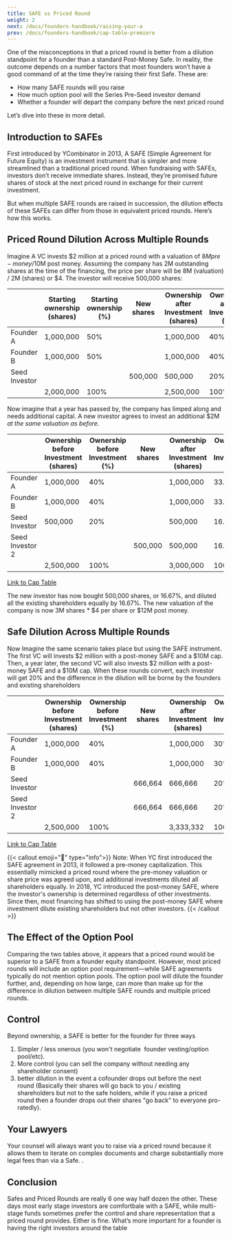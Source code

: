 ```yaml
---
title: SAFE vs Priced Round
weight: 2
next: /docs/founders-handbook/raising-your-a
prev: /docs/founders-handbook/cap-table-premiere
---
```


One of the misconceptions in that a priced round is better from a dilution standpoint for a founder than a standard Post-Money Safe.  In reality, the outcome depends on a number factors that most founders won’t have a good command of at the time they’re raising their first Safe.  These are:

- How many SAFE rounds will you raise
- How much option pool will the Series Pre-Seed investor demand
- Whether a founder will depart the company before the next priced round

Let’s dive into these in more detail.  

## Introduction to SAFEs

First introduced by YCombinator in 2013, A SAFE (Simple Agreement for Future Equity) is an investment instrument  that is simpler and more streamlined than a traditional priced round. When fundraising with SAFEs,  investors don’t receive immediate shares. Instead, they’re promised future shares of stock at the next priced round in exchange for their current investment. 

But when multiple SAFE rounds are raised in succession, the dilution effects of these SAFEs can differ from those in equivalent priced rounds. Here’s how this works. 

## Priced Round Dilution Across Multiple Rounds

Imagine A VC invests $2 million at a priced round with a valuation of $8M pre-money/$10M post money.  Assuming the company has 2M outstanding shares at the time of the financing, the price per share will be 8M (valuation) / 2M (shares) or $4.  The investor will receive 500,000 shares:

|  | Starting ownership (shares) | Starting ownership (%) | New shares | Ownership after Investment (shares) | Ownership after Investment (%) |
| --- | --- | --- | --- | --- | --- |
| Founder A | 1,000,000 | 50%  |  | 1,000,000 | 40%  |
| Founder B | 1,000,000 | 50% |  | 1,000,000 | 40%  |
| Seed Investor |  |  | 500,000 | 500,000 | 20%  |
|  | 2,000,000 | 100% |  | 2,500,000 | 100% |

Now imagine that a year has passed by, the company has limped along and needs additional capital. A new investor agrees to invest an additional $2M *at the same valuation as before.*  

|  | Ownership before  Investment (shares) | Ownership before Investment (%) | New shares | Ownership after Investment (shares) | Ownership after Investment (%) |
| --- | --- | --- | --- | --- | --- |
| Founder A | 1,000,000 | 40%  |  | 1,000,000 | 33.33%  |
| Founder B | 1,000,000 | 40%  |  | 1,000,000 | 33.33%  |
| Seed Investor | 500,000 | 20%  |  | 500,000 | 16.67%  |
| Seed Investor 2 |  |  | 500,000 | 500,000 | 16.67% |
|  | 2,500,000 | 100% |  | 3,000,000 | 100% |

[Link to Cap Table](https://1984vc.github.io/startup-finance/safe-conversion#AAN4IgTg9g7gIghgFziAXAbVASwCapABhABoQEBPABwFM8BjCAWwYgDtiQW4GaUQAxCAFcW2KmAAEAQXYBnABZwwVGagCM.DZpLQWY.ZgoAFWglQAOAOwA6AKyb1ATgDMFu6pclsmADaCEVbGNTFAA2GysQgCY7MKiYmxCnEjhvb2gYKm8qf1QEMEEqAF8iLFxeVXZyajpGZjYSTm48AWFRCQAhWQUlFRR1TQ1tKF0wfSMTVAAWEIiQuZCHCyXlhzNPHz8AoNQncIHd_Ztk1PTM7J48guLSvAtKyh4QGTgAMxoGrkeAYQAlADVxAAKL7dLIycQ_TAANzE4j.VBYCEEPQAlOxMCwYTIENxEah8CRaHAKGonANBiAvDJ6MJggSQDo9HIDNsUPT5IplPjjmlYGccigXikZFR1s8AEZZbB8TCZbC9NAAXUJrBho0wrAAKg88BQINiQNcQDg8GZ7tVeCKwLKVB8mrwAMpUALiACSmOUCAgEgqJAxWJxCOCkXJ7O6XJQNic0acqiGIzGrNUDisDjTzkik3TTmiPNOWQFlyKJWNZRAk3NjytNvYjUeTpd7oD3vEkXRHuxuODoZIHJ6qBsk3wUYc8aZLImfRm80SNjMMfwuZAKV5GQLF3yRWVIAoSgAsqwqGRzD3SIoAObZADyFAQGpYMkMEAg3m5IGEghF2Bvd9YvXpCgyAAclQUA_EIIi5JuhRAA)

The new investor has now bought 500,000 shares, or 16.67%, and diluted all the existing shareholders equally by 16.67%.  The new valuation of the company is now 3M shares * $4 per share or $12M post money.  

## Safe Dilution Across Multiple Rounds

Now Imagine the same scenario takes place but using the SAFE instrument. The first VC will invests $2 million with a post-money SAFE and a $10M cap. Then, a year later, the second VC will also invests $2 million with a post-money SAFE and a $10M cap.  When these rounds convert, each investor will get 20% and the difference in the dilution will be borne by the founders and existing shareholders

|  | Ownership before  Investment (shares) | Ownership before Investment (%) | New shares | Ownership after Investment (shares) | Ownership after Investment (%) |
| --- | --- | --- | --- | --- | --- |
| Founder A | 1,000,000 | 40%  |  | 1,000,000 | 30% |
| Founder B | 1,000,000 | 40%  |  | 1,000,000 | 30% |
| Seed Investor |  |  | 666,664 | 666,666 | 20% |
| Seed Investor 2 |  |  | 666,664 | 666,666 | 20% |
|  | 2,500,000 | 100% |  | 3,333,332 | 100% |

[Link to Cap Table](https://1984vc.github.io/startup-finance/safe-conversion#AAN4IgTg9g7gIghgFziAXAbVASwCapABhABoQEBPABwFM8BjCAWwYgDtiQW4GaUQAxCAFcW2KmAAEAQXYBnABZwwVGagCM.DZpLQWY.ZgoAFWglQAOAOwA6AKyb1ATgDMFu6pclsmADaCEVbGNTFAA2GysQgCY7MKiYmxCnEjhvb2gYKm8qf1QEMEEqAF8iLFxeVXZyajpGZjYSTm48AWFRCQAhWQUlFRR1TQ1tKF0wfSMTVAAWEIiQuZCHCyXlhzNPHz8AoNQncIHd_Ztk1PTM7J48guLSvAtKyh4QGTgAMxoGrkeAYQAlADVxAAKL7dLIycQ_TAANzE4j.VBYCEEPQAlOxMCwYTIENxEah8CRaHAKGonANBiAvDJ6MJggSQDo9HIDNsUPT5IplPjjmlYGccigXikZFR1s8AEZZbB8TCZbC9NAAXUJrBho0wrAAKg88BQINiQNcQDg8GZ7tVeCKwLKVB8mrwAMpUALiACSmOUCAgEgqJAxWJxCOCkXJ7O6XJQNic0acqiGIzGrNUDisDjTzkik3TTmiPNOWQFlyKJWNZRAk3NjytNvYjUeTpd7oD3vEkXRHuxuODoZIHJ6qBsk3wUYc8aZLImfRm80SNjMMfwuZAKV5GQLF3yRWVIAoSgAsqwqGRzD3SIoAObZADyFAQGpYMkMEAg3m5IGEghF2Bvd9YvXpCgyAAclQUA_EIIi5JuhRAA)

{{< callout emoji="📢" type="info">}}
Note: When YC first introduced the SAFE agreement in 2013, it followed a pre-money capitalization. This essentially mimicked a priced round where the pre-money valuation or share price was agreed upon, and additional investments diluted all shareholders equally. In 2018, YC introduced the post-money SAFE, where the investor's ownership is determined regardless of other investments. Since then, most financing has shifted to using the post-money SAFE where investment dilute existing shareholders but not other investors.
{{< /callout >}}

## The Effect of the Option Pool

Comparing the two tables above, it appears that a priced round would be superior to a SAFE from a founder equity standpoint.  However, most priced rounds will include an option pool requirement—while SAFE agreements typically do not mention option pools.  The option pool will dilute the founder further, and, depending on how large, can more than make up for the difference in dilution between multiple SAFE rounds  and multiple priced rounds. 

## Control

Beyond ownership, a SAFE is better for the founder for three ways 

1.  Simpler / less onerous (you won't negotiate  founder vesting/option pool/etc). 
2.  More control (you can sell the company without needing any shareholder consent) 
3.  better dilution in the event a cofounder drops out before the next round (Basically their shares will go back to you / existing shareholders but not to the safe holders, while if you raise a priced round then a founder drops out their shares "go back" to everyone pro-ratedly).

## Your Lawyers

Your counsel will always want you to raise via a priced round because it allows them to iterate on complex documents and charge substantially more legal fees than via a Safe.  .  

## Conclusion

Safes and Priced Rounds are really 6 one way half dozen the other.  These days most early stage investors are comfortbale with a SAFE, while multi-stage funds sometimes prefer the control and share representation that a priced round provides.  Either is fine. What’s more important for a founder is having the right investors around the table